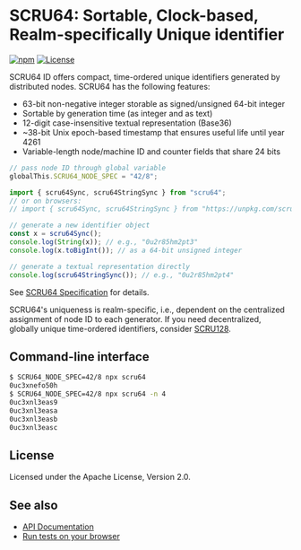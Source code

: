 # SCRU64: Sortable, Clock-based, Realm-specifically Unique identifier

[![npm](https://img.shields.io/npm/v/scru64)](https://www.npmjs.com/package/scru64)
[![License](https://img.shields.io/npm/l/scru64)](https://github.com/scru64/javascript/blob/main/LICENSE)

SCRU64 ID offers compact, time-ordered unique identifiers generated by
distributed nodes. SCRU64 has the following features:

- 63-bit non-negative integer storable as signed/unsigned 64-bit integer
- Sortable by generation time (as integer and as text)
- 12-digit case-insensitive textual representation (Base36)
- ~38-bit Unix epoch-based timestamp that ensures useful life until year 4261
- Variable-length node/machine ID and counter fields that share 24 bits

```javascript
// pass node ID through global variable
globalThis.SCRU64_NODE_SPEC = "42/8";

import { scru64Sync, scru64StringSync } from "scru64";
// or on browsers:
// import { scru64Sync, scru64StringSync } from "https://unpkg.com/scru64@^0.3";

// generate a new identifier object
const x = scru64Sync();
console.log(String(x)); // e.g., "0u2r85hm2pt3"
console.log(x.toBigInt()); // as a 64-bit unsigned integer

// generate a textual representation directly
console.log(scru64StringSync()); // e.g., "0u2r85hm2pt4"
```

See [SCRU64 Specification] for details.

SCRU64's uniqueness is realm-specific, i.e., dependent on the centralized
assignment of node ID to each generator. If you need decentralized, globally
unique time-ordered identifiers, consider [SCRU128].

[SCRU64 Specification]: https://github.com/scru64/spec
[SCRU128]: https://github.com/scru128/spec

## Command-line interface

```bash
$ SCRU64_NODE_SPEC=42/8 npx scru64
0uc3xnefo50h
$ SCRU64_NODE_SPEC=42/8 npx scru64 -n 4
0uc3xnl3eas9
0uc3xnl3easa
0uc3xnl3easb
0uc3xnl3easc
```

## License

Licensed under the Apache License, Version 2.0.

## See also

- [API Documentation](https://scru64.github.io/javascript/docs/)
- [Run tests on your browser](https://scru64.github.io/javascript/test/)
